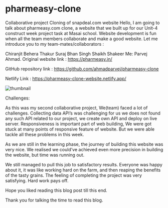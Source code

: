 # pharmeasy-clone
Collaborative project
Cloning of snapdeal.com website
Hello, I am going to talk about pharmeasy.com clone, a website that we built up for our Unit-4 construct week project task at Masai school. Website development is fun when all the team members collaborate and make a good website. Let me introduce you to my team-mates/collaborators :

Chiranjit Behera
Thakur Suraj Bhan Singh
Shaikh Shakeer
Me: Parvej Ahmad.
Original website link : https://pharmeasy.in/

GitHub repository link : https://github.com/ahmadparvej/pharmeasy-clone

Netlify Link : https://pharmeasy-clone-website.netlify.app/

![thumbnail](https://github.com/ahmadparvej/pharmeasy-clone/blob/main/app/src/Thumbnail/screenshot.png)

Challenges:

As this was my second collaborative project, We(team) faced a lot of challenges. Collecting data API’s was challenging for us we does not found any such API related to our project, we create own API and deploy on live server. Responsiveness is important part of web building, We were got stuck at many points of responsive feature of website. But we were able tackle all these problems in this week.

As we are still in the learning phase, the journey of building this website was very nice. We realised we could’ve achieved even more precision in building the website, but time was running out.

We still managed to pull this job to satisfactory results. Everyone was happy about it, it was like working hard on the farm, and then reaping the benefits of the tasty grains. The feeling of completing the project was very satisfying. Hard work pays off.

Hope you liked reading this blog post till this end.

Thank you for talking the time to read this blog.
